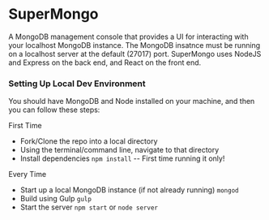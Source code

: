 # SuperMongo
A MongoDB management console that provides a UI for interacting with your localhost MongoDB instance.  The MongoDB insatnce must be running on a localhost server at the default (27017) port.  SuperMongo uses NodeJS and Express on the back end, and React on the front end.

### Setting Up Local Dev Environment
You should have MongoDB and Node installed on your machine, and then you can follow these steps:

First Time 
- Fork/Clone the repo into a local directory 
- Using the terminal/command line, navigate to that directory 
- Install dependencies `npm install` -- First time running it only! 

Every Time
- Start up a local MongoDB instance (if not already running) `mongod` 
- Build using Gulp `gulp`
- Start the server `npm start` or `node server`
